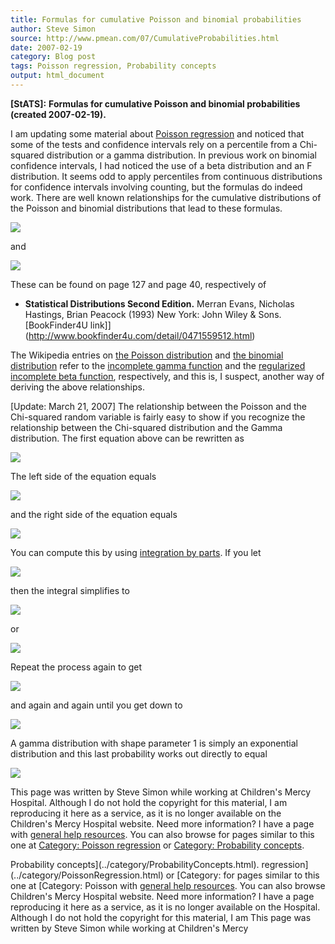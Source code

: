 ```yaml
---
title: Formulas for cumulative Poisson and binomial probabilities
author: Steve Simon
source: http://www.pmean.com/07/CumulativeProbabilities.html
date: 2007-02-19
category: Blog post
tags: Poisson regression, Probability concepts
output: html_document
---
```

**[StATS]:** **Formulas for cumulative Poisson and
binomial probabilities (created 2007-02-19).**

I am updating some material about [Poisson
regression](../99/poisson.html) and noticed that some of the tests and
confidence intervals rely on a percentile from a Chi-squared
distribution or a gamma distribution. In previous work on binomial
confidence intervals, I had noticed the use of a beta distribution and
an F distribution. It seems odd to apply percentiles from continuous
distributions for confidence intervals involving counting, but the
formulas do indeed work. There are well known relationships for the
cumulative distributions of the Poisson and binomial distributions that
lead to these formulas.

![](http://www.pmean.com/images/images/07/CumulativeProbabilities01.gif)

and

![](http://www.pmean.com/images/images/07/CumulativeProbabilities02.gif)

These can be found on page 127 and page 40, respectively of

-   **Statistical Distributions Second Edition.** Merran Evans, Nicholas
    Hastings, Brian Peacock (1993) New York: John Wiley & Sons.
    [BookFinder4U
    link]](http://www.bookfinder4u.com/detail/0471559512.html)

The Wikipedia entries on [the Poisson
distribution](http://en.wikipedia.org/wiki/Poisson_distribution) and
[the binomial
distribution](http://en.wikipedia.org/wiki/Binomial_distribution) refer
to the [incomplete gamma
function](http://en.wikipedia.org/wiki/Incomplete_gamma_function) and
the [regularized incomplete beta
function](http://en.wikipedia.org/wiki/Incomplete_beta_function#Incomplete_beta_function),
respectively, and this is, I suspect, another way of deriving the above
relationships.

[Update: March 21, 2007] The relationship between the Poisson and the
Chi-squared random variable is fairly easy to show if you recognize the
relationship between the Chi-squared distribution and the Gamma
distribution. The first equation above can be rewritten as

![](http://www.pmean.com/images/images/07/CumulativeProbabilities03.gif)

The left side of the equation equals

![](http://www.pmean.com/images/images/07/CumulativeProbabilities04.gif)

and the right side of the equation equals

![](http://www.pmean.com/images/images/07/CumulativeProbabilities05.gif)

You can compute this by using [integration by
parts](http://en.wikipedia.org/wiki/Integration_by_parts). If you let

![](http://www.pmean.com/images/images/07/CumulativeProbabilities06.gif)

then the integral simplifies to

![](http://www.pmean.com/images/images/07/CumulativeProbabilities07.gif)

or

![](http://www.pmean.com/images/images/07/CumulativeProbabilities08.gif)

Repeat the process again to get

![](http://www.pmean.com/images/images/07/CumulativeProbabilities09.gif)

and again and again until you get down to

![](http://www.pmean.com/images/images/07/CumulativeProbabilities10.gif)

A gamma distribution with shape parameter 1 is simply an exponential
distribution and this last probability works out directly to equal

![](http://www.pmean.com/images/images/07/CumulativeProbabilities11.gif)

This page was written by Steve Simon while working at Children's Mercy
Hospital. Although I do not hold the copyright for this material, I am
reproducing it here as a service, as it is no longer available on the
Children's Mercy Hospital website. Need more information? I have a page
with [general help resources](../GeneralHelp.html). You can also browse
for pages similar to this one at [Category: Poisson
regression](../category/PoissonRegression.html) or [Category:
Probability concepts](../category/ProbabilityConcepts.html).
<!---More--->
Probability concepts](../category/ProbabilityConcepts.html).
regression](../category/PoissonRegression.html) or [Category:
for pages similar to this one at [Category: Poisson
with [general help resources](../GeneralHelp.html). You can also browse
Children's Mercy Hospital website. Need more information? I have a page
reproducing it here as a service, as it is no longer available on the
Hospital. Although I do not hold the copyright for this material, I am
This page was written by Steve Simon while working at Children's Mercy

<!---Do not use
**[StATS]:** **Formulas for cumulative Poisson and
This page was written by Steve Simon while working at Children's Mercy
Hospital. Although I do not hold the copyright for this material, I am
reproducing it here as a service, as it is no longer available on the
Children's Mercy Hospital website. Need more information? I have a page
with [general help resources](../GeneralHelp.html). You can also browse
for pages similar to this one at [Category: Poisson
regression](../category/PoissonRegression.html) or [Category:
Probability concepts](../category/ProbabilityConcepts.html).
--->


